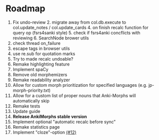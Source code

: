# Roadmap

1. Fix undo-review
   2. migrate away from col.db.execute to col.update_notes / col.update_cards
   4. on finish recalc function for query op (fsrs4sanki style)
   5. check if fsrs4anki concflicts with reviewing
   6. SearchNode brower utils
2. check thread on_failure
3. escape tags in browser utils
3. use re.sub for quotation marks
4. Try to made recalc undoable?
5. Remake highlighting feature
6. Implement spaCy
7. Remove old morphemizers
8. Remake readability analyzer
9. Allow for custom morph prioritization for specified languages (e.g. jp-morph-priority.txt)
10. Allow for a custom list of proper nouns that Anki-Morphs will automatically skip
11. Remake tests
12. Update guide
13. **Release AnkiMorphs stable version**
14. Implement optional "automatic recalc before sync"
15. Remake statistics page
16. Implement "cloze"-option [(#12)](https://github.com/mortii/anki-morphs/discussions/12)
